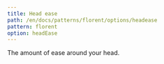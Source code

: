 ```yaml
---
title: Head ease
path: /en/docs/patterns/florent/options/headease
pattern: florent
option: headEase
---
```


The amount of ease around your head.
